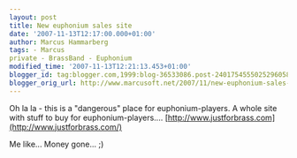 ```yaml
---
layout: post
title: New euphonium sales site
date: '2007-11-13T12:17:00.000+01:00'
author: Marcus Hammarberg
tags: - Marcus
private - BrassBand - Euphonium
modified_time: '2007-11-13T12:21:13.453+01:00'
blogger_id: tag:blogger.com,1999:blog-36533086.post-2401754555025296058
blogger_orig_url: http://www.marcusoft.net/2007/11/new-euphonium-sales-site.html
---
```


Oh la
la - this is a "dangerous" place for euphonium-players. A whole site
with stuff to buy for euphonium-players....
[http://www.justforbrass.com](http://www.justforbrass.com/)

Me like... Money gone... ;)
